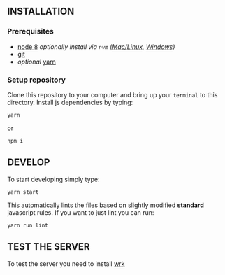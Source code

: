 ## INSTALLATION

### Prerequisites

* [node 8](https://nodejs.org/en/) _optionally install via `nvm` ([Mac/Linux](https://github.com/creationix/nvm), [Windows](https://github.com/coreybutler/nvm-windows))_
* [git](https://git-scm.com/)
* _optional_ [yarn](https://yarnpkg.com/en/)

### Setup repository

Clone this repository to your computer and bring up your `terminal` to this directory. Install js dependencies by typing:

```
yarn
```
or

```
npm i
```

## DEVELOP

To start developing simply type:

```
yarn start
```

This automatically lints the files based on slightly modified __standard__ javascript rules. If you want to just lint you can run:

```
yarn run lint
```

## TEST THE SERVER

To test the server you need to install [wrk](https://github.com/wg/wrk)
